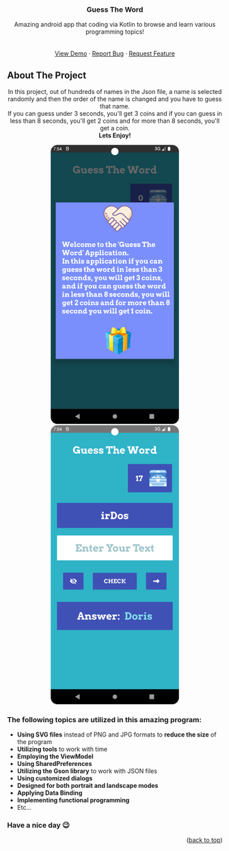 <div align="center">


  <h3 align="center">Guess The Word</h3>

  <p align="center">
    Amazing android app that coding via Kotlin to browse and learn various programming topics!
    <br />
    <br />
    <br />
    <a href="https://github.com/mralirezasoheili/guess-the-word/blob/master/art/app.png">View Demo</a>
    ·
    <a href="https://github.com/mralirezasoheili/guess-the-word/issues/new?labels=bug&template=bug-report---.md">Report Bug</a>
    ·
    <a href="https://github.com/mralirezasoheili/guess-the-word/issues/new?labels=enhancement&template=feature-request---.md">Request Feature</a>
  </p>
</div>



<!-- ABOUT THE PROJECT -->
## About The Project
<p align="center"> In this project, out of hundreds of names in the Json file, a name is selected randomly and then the order of the name is changed and you have to guess that name.</br>If you can guess under 3 seconds, you'll get 3 coins and if you can guess in less than 8 seconds, you'll get 2 coins and for  more than 8 seconds, you'll get a coin.</br><b>Lets Enjoy!</b>
</p>

<div align="center">
<img src="https://github.com/mralirezasoheili/guess-the-word/blob/master/art/shot1.png" alt="first screen shot from the application" width="300" />
<img src="https://github.com/mralirezasoheili/guess-the-word/blob/master/art/shot2.png" alt="second screen shot from the application" width="300" />
</div>

### The following topics are utilized in this amazing program:
* **Using SVG files** instead of PNG and JPG formats to **reduce the size** of the program
* **Utilizing tools** to work with time
* **Employing the ViewModel**
* **Using SharedPreferences**
* **Utilizing the Gson library** to work with JSON files
* **Using customized dialogs**
* **Designed for both portrait and landscape modes**
* **Applying Data Binding**
* **Implementing functional programming**
* Etc...

### Have a nice day &#128521;
<p align="right">(<a href="#about-the-project">back to top</a>)</p>

